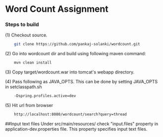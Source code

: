 # Word Count Assignment

### Steps to build
(1) Checkout source.
```sh
    git clone https://github.com/pankaj-solanki/wordcount.git
```
(2) Go into wordcount dir and build using following maven command:
```sh
    mvn clean install
```
(3) Copy target/wordcount.war into tomcat's webapp directory.

(4) Pass following as JAVA_OPTS. This can be done by setting JAVA_OPTS in setclasspath.sh
```sh
    -Dspring.profiles.active=dev
```
(5) Hit url from browser
```sh
    http://localhost:8080/wordcount/search?query=thread
```

##Input text files
Under src/main/resources/ check "input.files" property in application-dev.properties file.
This property specifies input text files.
